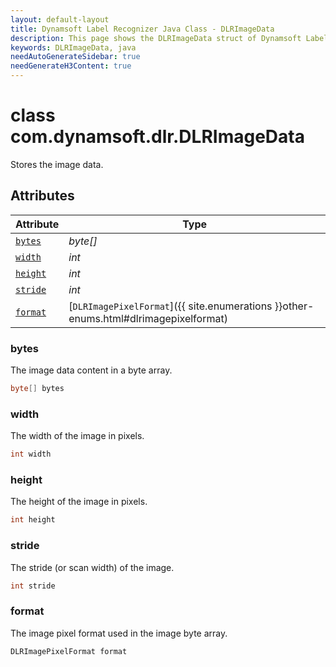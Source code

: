 ```yaml
---
layout: default-layout
title: Dynamsoft Label Recognizer Java Class - DLRImageData
description: This page shows the DLRImageData struct of Dynamsoft Label Recognizer for Java Language.
keywords: DLRImageData, java
needAutoGenerateSidebar: true
needGenerateH3Content: true
---
```



# class com.dynamsoft.dlr.DLRImageData
Stores the image data.  


## Attributes
    
| Attribute | Type |
|---------- | ---- |
| [`bytes`](#bytes) | *byte[]* |
| [`width`](#width) | *int* |
| [`height`](#height) | *int* |
| [`stride`](#stride) | *int* |
| [`format`](#format) | [`DLRImagePixelFormat`]({{ site.enumerations }}other-enums.html#dlrimagepixelformat) |


### bytes
The image data content in a byte array. 
```java
byte[] bytes
```

### width
The width of the image in pixels.  
```java
int width
```

### height
The height of the image in pixels.  
```java
int height
```

### stride
The stride (or scan width) of the image. 
```java
int stride
```

### format
The image pixel format used in the image byte array. 
```java
DLRImagePixelFormat format
```
  


